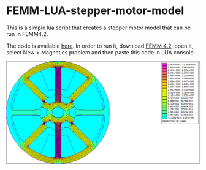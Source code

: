 # FEMM-LUA-stepper-motor-model
This is a simple lua script that creates a stepper motor model that can be run in FEMM4.2.

The code is available [here](https://github.com/SuperrMurlocc/FEMM-LUA-stepper-motor-model/blob/main/motor.lua).
In order to run it, download [FEMM 4.2](https://www.femm.info/wiki/Download), open it, select New > Magnetics problem and then paste this code in LUA console.

![Frame of animation](https://github.com/SuperrMurlocc/FEMM-LUA-stepper-motor-model/blob/main/11.png "Motor model")
